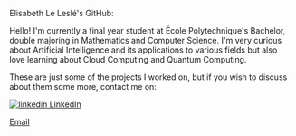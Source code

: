 Elisabeth Le Leslé's GitHub:

Hello! I'm currently a final year student at École Polytechnique's Bachelor, double majoring in Mathematics and Computer Science. 
I'm very curious about Artificial Intelligence and its applications to various fields
but also love learning about Cloud Computing and Quantum Computing. 

These are just some of the projects I worked on, but if you wish to discuss about them some more, contact me on: 
<p>
  <a href="https://www.linkedin.com/in/elisabeth-le-leslé-bb1589266/" rel="nofollow noreferrer">
    <img src="https://i.sstatic.net/gVE0j.png" alt="linkedin"> LinkedIn
  </a> 
</p>

[Email](mailto:elisabeth.le-lesle@polytechnique.edu)

<!---
elisabethlelesle/elisabethlelesle is a ✨ special ✨ repository because its `README.md` (this file) appears on your GitHub profile.
You can click the Preview link to take a look at your changes.
--->

